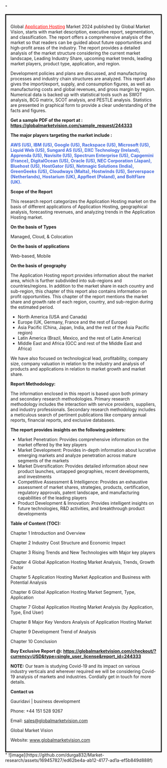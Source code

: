 "<div style='border: 3px solid black; padding: 1em;'>

Global <a style='color: #ff0000;' href='https://globalmarketvision.com/reports/global-application-hosting-market/244333'>Application Hosting</a> Market 2024 published by Global Market Vision, starts with market description, executive report, segmentation, and classification. The report offers a comprehensive analysis of the market so that readers can be guided about future opportunities and high-profit areas of the industry. The report provides a detailed analysis of the market structure considering the current market landscape, Leading Industry Share, upcoming market trends, leading market players, product type, application, and region.

Development policies and plans are discussed, and manufacturing processes and industry chain structures are analyzed. This report also gives the import/export, supply, and consumption figures, as well as manufacturing costs and global revenues, and gross margin by region. Numerical data is backed up with statistical tools such as SWOT analysis, BCG matrix, SCOT analysis, and PESTLE analysis. Statistics are presented in graphical form to provide a clear understanding of the facts and figures.

<strong>Get a sample PDF of the report at </strong><strong>:</strong><strong> <a style='color: #ff0000;' href='https://globalmarketvision.com/sample_request/244333?utm_source=linkedinPulse&utm_medium=Durga&utm_campaign=Durga'><strong>https://globalmarketvision.com/sample_request/244333</strong></a></strong>

<strong>The major players targeting the market include :</strong>

<strong style='color: #4169e1;'>AWS (US), IBM (US), Google (US), Rackspace (US), Microsoft (US), Liquid Web (US), Sungard AS (US), DXC Technology (Ireland), Apprenda (US), Navisite (US), Spectrum Enterprise (US), Capgemini (France), DigitalOcean (US), Oracle (US), NEC Corporation (Japan), Bluehost (US), HostGator (US), Netmagic Solutions (India), GreenGeeks (US), Cloudways (Malta), Hostwinds (US), Serverspace (Netherlands), Hostarium (UK), Appfleet (Poland), and BoltFlare (UK).</strong>

<strong>Scope of the Report</strong>

This research report categorizes the Application Hosting market on the basis of different applications of Application Hosting, geographical analysis, forecasting revenues, and analyzing trends in the Application Hosting market.

<strong>On the basis of Types</strong>

Managed, Cloud, & Colocation

<strong>On the basis of applications</strong>

Web-based, Mobile

<strong>On the basis of geography</strong>

The Application Hosting report provides information about the market area, which is further subdivided into sub-regions and countries/regions. In addition to the market share in each country and sub-region, this chapter of this report also contains information on profit opportunities. This chapter of the report mentions the market share and growth rate of each region, country, and sub-region during the estimated period.
<ul>
  <li>North America (USA and Canada)</li>
  <li>Europe (UK, Germany, France and the rest of Europe)</li>
  <li>Asia Pacific (China, Japan, India, and the rest of the Asia Pacific region)</li>
  <li>Latin America (Brazil, Mexico, and the rest of Latin America)</li>
  <li>Middle East and Africa (GCC and rest of the Middle East and Africa)</li>
</ul>
We have also focused on technological lead, profitability, company size, company valuation in relation to the industry and analysis of products and applications in relation to market growth and market share.

<strong>Report Methodology:</strong>

The information enclosed in this report is based upon both primary and secondary research methodologies. Primary research methodology includes the interaction with service providers, suppliers, and industry professionals. Secondary research methodology includes a meticulous search of pertinent publications like company annual reports, financial reports, and exclusive databases.

<strong>The report provides insights on the following pointers:</strong>
<ul>
  <li>Market Penetration: Provides comprehensive information on the market offered by the key players</li>
  <li>Market Development: Provides in-depth information about lucrative emerging markets and analyze penetration across mature segments of the markets</li>
  <li>Market Diversification: Provides detailed information about new product launches, untapped geographies, recent developments, and investments</li>
  <li>Competitive Assessment &amp; Intelligence: Provides an exhaustive assessment of market shares, strategies, products, certification, regulatory approvals, patent landscape, and manufacturing capabilities of the leading players</li>
  <li>Product Development &amp; Innovation: Provides intelligent insights on future technologies, R&amp;D activities, and breakthrough product developments</li>
</ul>
<strong>Table of Content (TOC): </strong>

Chapter 1 Introduction and Overview

Chapter 2 Industry Cost Structure and Economic Impact

Chapter 3 Rising Trends and New Technologies with Major key players

Chapter 4 Global Application Hosting Market Analysis, Trends, Growth Factor

Chapter 5 Application Hosting Market Application and Business with Potential Analysis

Chapter 6 Global Application Hosting Market Segment, Type, Application

Chapter 7 Global Application Hosting Market Analysis (by Application, Type, End User)

Chapter 8 Major Key Vendors Analysis of Application Hosting Market

Chapter 9 Development Trend of Analysis

Chapter 10 Conclusion

<strong>Buy Exclusive Report @: <strong><a style='color: #ff0000;' href='https://globalmarketvision.com/checkout/?currency=USD&type=single_user_license&report_id=244333?utm_source=linkedinPulse&utm_medium=Durga&utm_campaign=Durga'>https://globalmarketvision.com/checkout/?currency=USD&type=single_user_license&report_id=244333</a></strong></strong>

<strong>NOTE:</strong> Our team is studying Covid-19 and its impact on various industry verticals and wherever required we will be considering Covid-19 analysis of markets and industries. Cordially get in touch for more details.

<strong>Contact us</strong>

Gauridavi | business development

Phone: +44 151 528 9267

Email: <a href='mailto:sales@globalmarketvision.com'>sales@globalmarketvision.com</a>

Global Market Vision

Website: <a href='http://www.globalmarketvision.com/'>www.globalmarketvision.com</a>

</div>"
![image](https://github.com/durga832/Market-research/assets/169457827/ed62be4a-ab12-4177-ad1a-ef5b849d888f)
